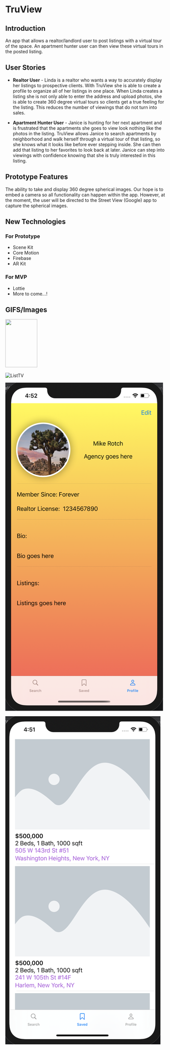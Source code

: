 # TruView

## Introduction
An app that allows a realtor/landlord user to post listings with a virtual tour of the space. An apartment hunter user can then view these virtual tours in the posted listing.

## User Stories

- **Realtor User** - Linda is a realtor who wants a way to accurately display her listings to prospective clients. With TruView she is able to create a profile to organize all of her listings in one place. When Linda creates a listing she is not only able to enter the address and upload photos, she is able to create 360 degree virtual tours so clients get a true feeling for the listing. This reduces the number of viewings that do not turn into sales.

- **Apartment Hunter User** - Janice is hunting for her next apartment and is frustrated that the apartments she goes to view look nothing like the photos in the listing. TruView allows Janice to search apartments by neighborhood and walk herself through a virtual tour of that listing, so she knows what it looks like before ever stepping inside. She can then add that listing to her favorites to look back at later. Janice can step into viewings with confidence knowing that she is truly interested in this listing.

## Prototype Features

The ability to take and display 360 degree spherical images. Our hope is to embed a camera so all functionality can happen within the app. However, at the moment, the user will be directed to the Street View (Google) app to capture the spherical images.

## New Technologies

### For Prototype
- Scene Kit
- Core Motion
- Firebase
- AR Kit

### For MVP

- Lottie
- More to come...!

## GIFS/Images

<img src = "realtorProfile.png" width = "100" height = "150">

![ListTV](images/ListViewToMapView.gif)

![RealtorProfile](images/realtorProfile.png)

![SavedSearches](images/saved.png)
